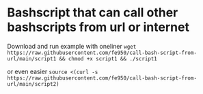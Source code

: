 # Bashscript that can call other bashscripts from url or internet


Download and run example with oneliner
`wget https://raw.githubusercontent.com/fe950/call-bash-script-from-url/main/script1 && chmod +x script1 && ./script1`

or even easier `source <(curl -s https://raw.githubusercontent.com/fe950/call-bash-script-from-url/main/script2)`
